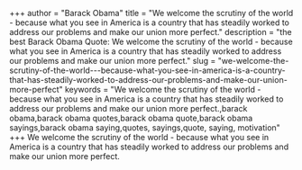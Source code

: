 +++
author = "Barack Obama"
title = "We welcome the scrutiny of the world - because what you see in America is a country that has steadily worked to address our problems and make our union more perfect."
description = "the best Barack Obama Quote: We welcome the scrutiny of the world - because what you see in America is a country that has steadily worked to address our problems and make our union more perfect."
slug = "we-welcome-the-scrutiny-of-the-world---because-what-you-see-in-america-is-a-country-that-has-steadily-worked-to-address-our-problems-and-make-our-union-more-perfect"
keywords = "We welcome the scrutiny of the world - because what you see in America is a country that has steadily worked to address our problems and make our union more perfect.,barack obama,barack obama quotes,barack obama quote,barack obama sayings,barack obama saying,quotes, sayings,quote, saying, motivation"
+++
We welcome the scrutiny of the world - because what you see in America is a country that has steadily worked to address our problems and make our union more perfect.
